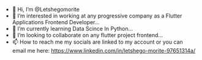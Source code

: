- 👋 Hi, I’m @Letshegomorite
- 👀 I’m interested in working at any progressive company as a Flutter Applications Frontend Developer...
- 🌱 I’m currently learning Data Scince In Python...
- 💞️ I’m looking to collaborate on any flutter project frontend...
- 📫 How to reach me my socials are linked to my account or you can email me here: https://www.linkedin.com/in/letshego-morite-97651314a/

<!---
Letshegomorite/Letshegomorite is a ✨ special ✨ repository because its `README.md` (this file) appears on your GitHub profile.
You can click the Preview link to take a look at your changes.
--->

